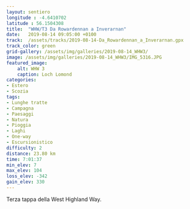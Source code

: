 ```yaml
---
layout: sentiero
longitude : -4.6410702
latitude : 56.1504308
title:  "WHW/T3 Da Rowardennan a Inverarnan"
date:   2019-08-14 09:05:00 +0100
track:  /assets/tracks/2019-08-14-Da_Rowardennan_a_Inverarnan.gpx
track_color: green
grid-gallery: /assets/img/galleries/2019-08-14_WHW3/
image: /assets/img/galleries/2019-08-14_WHW3/IMG_5316.JPG
featured_image:
    alt: WHW 3
    caption: Loch Lomond
categories:
- Estero
- Scozia
tags:
- Lunghe tratte
- Campagna
- Paesaggi
- Natura
- Pioggia
- Laghi
- One-way
- Escursionistico
difficulty: 2
distance: 23.80 km
time: 7:01:37
min_elev: 7
max_elev: 104
loss_elev: -342
gain_elev: 330
---
```


Terza tappa della West Highland Way.
